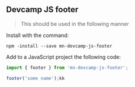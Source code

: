 ## Devcamp JS footer

> This should be used in the following manner

Install with the command:

```
npm -install --save mn-devcamp-js-footer
```

Add to a JavaScript project the following code:

```javascript
import { footer } from 'mn-devcamp-js-footer';

footer('some name');kk
```
